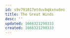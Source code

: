 ```yaml
---
id: s9v791017mtduvbqkxnudeo
title: The Great Winds
desc: ''
updated: 1666321290333
created: 1666321290333
---
```

